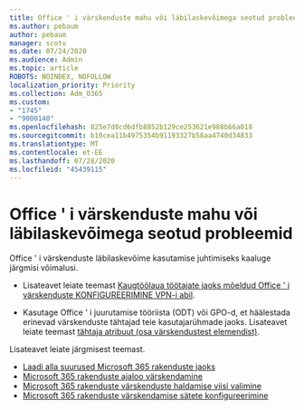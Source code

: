 ```yaml
---
title: Office ' i värskenduste mahu või läbilaskevõimega seotud probleemid
ms.author: pebaum
author: pebaum
manager: scotv
ms.date: 07/24/2020
ms.audience: Admin
ms.topic: article
ROBOTS: NOINDEX, NOFOLLOW
localization_priority: Priority
ms.collection: Adm_O365
ms.custom:
- "1745"
- "9000140"
ms.openlocfilehash: 825e7d8cd6dfb8852b129ce253621e988b66a018
ms.sourcegitcommit: b10cea11b4975354b91193327b58aa4740d34833
ms.translationtype: MT
ms.contentlocale: et-EE
ms.lasthandoff: 07/28/2020
ms.locfileid: "45439115"
---
```

# <a name="size-or-bandwidth-concerns-with-office-updates"></a>Office ' i värskenduste mahu või läbilaskevõimega seotud probleemid

Office ' i värskenduste läbilaskevõime kasutamise juhtimiseks kaaluge järgmisi võimalusi.

-   Lisateavet leiate teemast [Kaugtöölaua töötajate jaoks mõeldud Office ' i värskenduste KONFIGUREERIMINE VPN-i abil](https://techcommunity.microsoft.com/t5/office-365-blog/configuring-office-365-proplus-updates-for-remote-workers-using/ba-p/1253491).  
    
-   Kasutage Office ' i juurutamise tööriista (ODT) või GPO-d, et häälestada erinevad värskenduste tähtajad teie kasutajarühmade jaoks. Lisateavet leiate teemast [tähtaja atribuut (osa värskendustest elemendist)](https://docs.microsoft.com/deployoffice/configuration-options-for-the-office-2016-deployment-tool#deadline-attribute-part-of-updates-element).
    
Lisateavet leiate järgmisest teemast.  
- [Laadi alla suurused Microsoft 365 rakenduste jaoks](https://docs.microsoft.com/officeupdates/download-sizes-office365-proplus-updates)  
- [Microsoft 365 rakenduste ajaloo värskendamine](https://docs.microsoft.com/officeupdates/update-history-microsoft365-apps-by-date)  
- [Microsoft 365 rakenduste värskenduste haldamise viisi valimine](https://docs.microsoft.com/deployoffice/choose-how-manage-updates-microsoft-365-apps)  
- [Microsoft 365 rakenduste värskendamise sätete konfigureerimine](https://docs.microsoft.com/deployoffice/configure-update-settings-microsoft-365-apps)